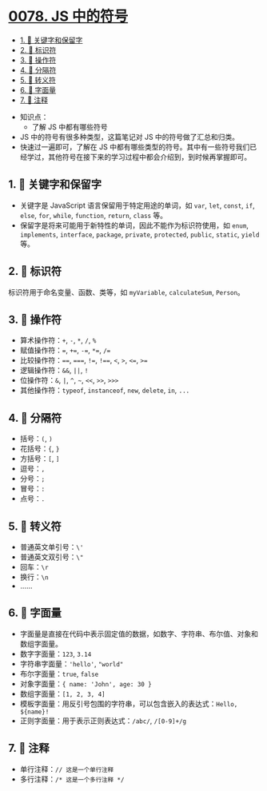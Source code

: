 # [0078. JS 中的符号](https://github.com/Tdahuyou/TNotes.html-css-js/tree/main/notes/0078.%20JS%20%E4%B8%AD%E7%9A%84%E7%AC%A6%E5%8F%B7)

<!-- region:toc -->
- [1. 📒 关键字和保留字](#1--关键字和保留字)
- [2. 📒 标识符](#2--标识符)
- [3. 📒 操作符](#3--操作符)
- [4. 📒 分隔符](#4--分隔符)
- [5. 📒 转义符](#5--转义符)
- [6. 📒 字面量](#6--字面量)
- [7. 📒 注释](#7--注释)
<!-- endregion:toc -->
- 知识点：
  - 了解 JS 中都有哪些符号
- JS 中的符号有很多种类型，这篇笔记对 JS 中的符号做了汇总和归类。
- 快速过一遍即可，了解在 JS 中都有哪些类型的符号。其中有一些符号我们已经学过，其他符号在接下来的学习过程中都会介绍到，到时候再掌握即可。

## 1. 📒 关键字和保留字

- 关键字是 JavaScript 语言保留用于特定用途的单词，如 `var`, `let`, `const`, `if`, `else`, `for`, `while`, `function`, `return`, `class` 等。
- 保留字是将来可能用于新特性的单词，因此不能作为标识符使用，如 `enum`, `implements`, `interface`, `package`, `private`, `protected`, `public`, `static`, `yield` 等。

## 2. 📒 标识符

标识符用于命名变量、函数、类等，如 `myVariable`, `calculateSum`, `Person`。

## 3. 📒 操作符

- 算术操作符：`+`, `-`, `*`, `/`, `%`
- 赋值操作符：`=`, `+=`, `-=`, `*=`, `/=`
- 比较操作符：`==`, `===`, `!=`, `!==`, `<`, `>`, `<=`, `>=`
- 逻辑操作符：`&&`, `||`, `!`
- 位操作符：`&`, `|`, `^`, `~`, `<<`, `>>`, `>>>`
- 其他操作符：`typeof`, `instanceof`, `new`, `delete`, `in`, `...`

## 4. 📒 分隔符

- 括号：`(`, `)`
- 花括号：`{`, `}`
- 方括号：`[`, `]`
- 逗号：`,`
- 分号：`;`
- 冒号：`:`
- 点号：`.`

## 5. 📒 转义符

- 普通英文单引号：`\'`
- 普通英文双引号：`\"`
- 回车：`\r`
- 换行：`\n`
- ……

## 6. 📒 字面量

- 字面量是直接在代码中表示固定值的数据，如数字、字符串、布尔值、对象和数组字面量。
- 数字字面量：`123`, `3.14`
- 字符串字面量：`'hello'`, `"world"`
- 布尔字面量：`true`, `false`
- 对象字面量：`{ name: 'John', age: 30 }`
- 数组字面量：`[1, 2, 3, 4]`
- 模板字面量：用反引号包围的字符串，可以包含嵌入的表达式：``Hello, ${name}!``
- 正则字面量：用于表示正则表达式：`/abc/`, `/[0-9]+/g`

## 7. 📒 注释

- 单行注释：`// 这是一个单行注释`
- 多行注释：`/* 这是一个多行注释 */`
